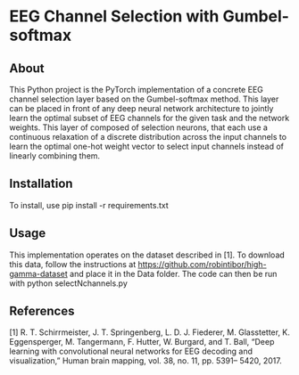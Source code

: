 # EEG Channel Selection with Gumbel-softmax

## About

This Python project is the PyTorch implementation of a concrete EEG channel selection layer based on the Gumbel-softmax method. This layer can be placed in front of any deep neural network architecture to jointly learn the optimal subset of EEG channels for the given task and the network weights. This layer of composed of selection neurons, that each use a continuous relaxation of a discrete distribution across the input channels to learn the optimal one-hot weight vector to select input channels instead of linearly combining them.

## Installation

To install, use pip install -r requirements.txt

## Usage

This implementation operates on the dataset described in [1]. To download this data, follow the instructions at https://github.com/robintibor/high-gamma-dataset and place it in the Data folder. The code can then be run with python selectNchannels.py


 ## References
 
[1] R. T. Schirrmeister, J. T. Springenberg, L. D. J. Fiederer, M. Glasstetter, K. Eggensperger, M. Tangermann, F. Hutter, W. Burgard, and T. Ball, “Deep learning with convolutional neural networks for EEG decoding and visualization,” Human brain mapping, vol. 38, no. 11, pp. 5391– 5420, 2017.
